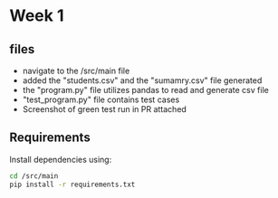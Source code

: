 # Week 1 

## files
- navigate to the /src/main file
- added the "students.csv" and the "sumamry.csv" file generated
- the "program.py" file utilizes pandas to read and generate csv file
- "test_program.py" file contains test cases
- Screenshot of green test run in PR attached

## Requirements

Install dependencies using:

```bash
cd /src/main
pip install -r requirements.txt
